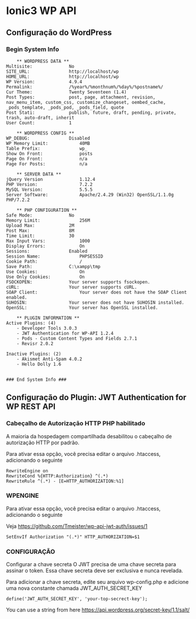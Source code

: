 # Ionic3 WP API

## Configuração do WordPress

### Begin System Info ###

```
	** WORDPRESS DATA **
Multisite:				No
SITE_URL:				http://localhost/wp
HOME_URL:				http://localhost/wp
WP Version:				4.9.4
Permalink:				/%year%/%monthnum%/%day%/%postname%/
Cur Theme:				Twenty Seventeen (1.4)
Post Types:				post, page, attachment, revision, nav_menu_item, custom_css, customize_changeset, oembed_cache, _pods_template, _pods_pod, _pods_field, quote
Post Stati:				publish, future, draft, pending, private, trash, auto-draft, inherit
User Count:				1

	** WORDPRESS CONFIG **
WP_DEBUG:				Disabled
WP Memory Limit:			40MB
Table Prefix:				wp_
Show On Front:				posts
Page On Front:				n/a
Page For Posts:				n/a

	** SERVER DATA **
jQuery Version				1.12.4
PHP Version:				7.2.2
MySQL Version:				5.5.5
Server Software:			Apache/2.4.29 (Win32) OpenSSL/1.1.0g PHP/7.2.2

	** PHP CONFIGURATION **
Safe Mode:				No
Memory Limit:				256M
Upload Max:				2M
Post Max:				8M
Time Limit:				30
Max Input Vars:				1000
Display Errors:				On
Sessions:				Enabled
Session Name:				PHPSESSID
Cookie Path:				/
Save Path:				C:\xampp\tmp
Use Cookies:				On
Use Only Cookies:			On
FSOCKOPEN:				Your server supports fsockopen.
cURL:					Your server supports cURL.
SOAP Client:				Your server does not have the SOAP Client enabled.
SUHOSIN:				Your server does not have SUHOSIN installed.
OpenSSL:				Your server has OpenSSL installed.

	** PLUGIN INFORMATION **
Active Plugins: (4)
	- Developer Tools 3.0.3
	- JWT Authentication for WP-API 1.2.4
	- Pods - Custom Content Types and Fields 2.7.1
	- Revisr 2.0.2

Inactive Plugins: (2)
	- Akismet Anti-Spam 4.0.2
	- Hello Dolly 1.6


### End System Info ###

```
## Configuração do Plugin: JWT Authentication for WP REST API

### Cabeçalho de Autorização HTTP PHP habilitado
A maioria da hospedagem compartilhada desabilitou o cabeçalho de autorização HTTP por padrão.

Para ativar essa opção, você precisa editar o arquivo .htaccess, adicionando o seguinte

```
RewriteEngine on
RewriteCond %{HTTP:Authorization} ^(.*)
RewriteRule ^(.*) - [E=HTTP_AUTHORIZATION:%1]
```

### WPENGINE

Para ativar essa opção, você precisa editar o arquivo .htaccess, adicionando o seguinte

Veja https://github.com/Tmeister/wp-api-jwt-auth/issues/1

```
SetEnvIf Authorization "(.*)" HTTP_AUTHORIZATION=$1
```

### CONFIGURAÇÃO

Configurar a chave secreta
O JWT precisa de uma chave secreta para assinar o token. Essa chave secreta deve ser exclusiva e nunca revelada.

Para adicionar a chave secreta, edite seu arquivo wp-config.php e adicione uma nova constante chamada JWT_AUTH_SECRET_KEY

```
define('JWT_AUTH_SECRET_KEY', 'your-top-secrect-key');
```

You can use a string from here https://api.wordpress.org/secret-key/1.1/salt/


